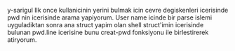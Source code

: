 y-sarigul
Ilk once kullanicinin yerini bulmak icin cevre degiskenleri icerisinde pwd
nin icerisinde arama yapiyorum.
User name icinde bir parse islemi uyguladiktan sonra ana struct yapim olan
shell struct'imin icerisinde bulunan pwd.line icerisine bunu creat-pwd
fonksiyonu ile birlestirerek atiryorum.

